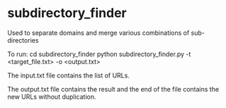 # subdirectory_finder
Used to separate domains and merge various combinations of sub-directories 

To run:
    cd subdirectory_finder 
    python subdirectory_finder.py -t <target_file.txt> -o <output.txt> 

The input.txt file contains the list of URLs.

The output.txt file contains the result and the end of the file contains the new URLs without duplication.

